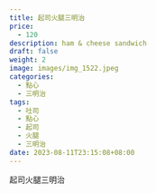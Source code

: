 ```yaml
---
title: 起司火腿三明治
price:
  - 120
description: ham & cheese sandwich
draft: false
weight: 2
image: images/img_1522.jpeg
categories:
  - 點心
  - 三明治
tags:
  - 吐司
  - 點心
  - 起司
  - 火腿
  - 三明治
date: 2023-08-11T23:15:08+08:00
---
```

起司火腿三明治